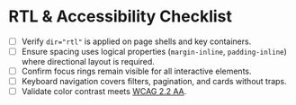 # RTL & Accessibility Checklist

- [ ] Verify `dir="rtl"` is applied on page shells and key containers.
- [ ] Ensure spacing uses logical properties (`margin-inline`, `padding-inline`) where directional layout is required.
- [ ] Confirm focus rings remain visible for all interactive elements.
- [ ] Keyboard navigation covers filters, pagination, and cards without traps.
- [ ] Validate color contrast meets [WCAG 2.2 AA](https://www.w3.org/WAI/WCAG22/Understanding/contrast-minimum.html).
